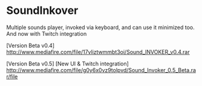 # SoundInkover
Multiple sounds player, invoked via keyboard, and can use it minimized too.
And now with Twitch integration

[Version Beta v0.4]
http://www.mediafire.com/file/17vliztwmmbt3oi/Sound_INVOKER_v0.4.rar

[Version Beta v0.5] [New UI & Twitch integration]
http://www.mediafire.com/file/g0y6x0vz9tolpvd/Sound_Invoker_0.5_Beta.rar/file
